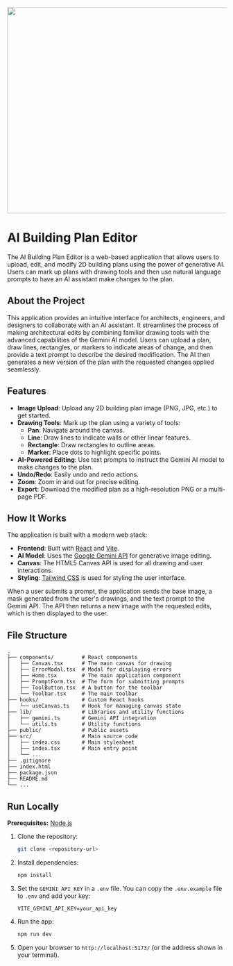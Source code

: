 <div align="center">
<img width="1200" height="475" alt="GHBanner" src="https://github.com/user-attachments/assets/0aa67016-6eaf-458a-adb2-6e31a0763ed6" />
</div>

# AI Building Plan Editor

The AI Building Plan Editor is a web-based application that allows users to upload, edit, and modify 2D building plans using the power of generative AI. Users can mark up plans with drawing tools and then use natural language prompts to have an AI assistant make changes to the plan.

## About the Project

This application provides an intuitive interface for architects, engineers, and designers to collaborate with an AI assistant. It streamlines the process of making architectural edits by combining familiar drawing tools with the advanced capabilities of the Gemini AI model. Users can upload a plan, draw lines, rectangles, or markers to indicate areas of change, and then provide a text prompt to describe the desired modification. The AI then generates a new version of the plan with the requested changes applied seamlessly.

## Features

-   **Image Upload**: Upload any 2D building plan image (PNG, JPG, etc.) to get started.
-   **Drawing Tools**: Mark up the plan using a variety of tools:
    -   **Pan**: Navigate around the canvas.
    -   **Line**: Draw lines to indicate walls or other linear features.
    -   **Rectangle**: Draw rectangles to outline areas.
    -   **Marker**: Place dots to highlight specific points.
-   **AI-Powered Editing**: Use text prompts to instruct the Gemini AI model to make changes to the plan.
-   **Undo/Redo**: Easily undo and redo actions.
-   **Zoom**: Zoom in and out for precise editing.
-   **Export**: Download the modified plan as a high-resolution PNG or a multi-page PDF.

## How It Works

The application is built with a modern web stack:

-   **Frontend**: Built with [React](https://react.dev/) and [Vite](https://vitejs.dev/).
-   **AI Model**: Uses the [Google Gemini API](https://ai.google.dev/) for generative image editing.
-   **Canvas**: The HTML5 Canvas API is used for all drawing and user interactions.
-   **Styling**: [Tailwind CSS](https://tailwindcss.com/) is used for styling the user interface.

When a user submits a prompt, the application sends the base image, a mask generated from the user's drawings, and the text prompt to the Gemini API. The API then returns a new image with the requested edits, which is then displayed to the user.

## File Structure

```
.
├── components/         # React components
│   ├── Canvas.tsx      # The main canvas for drawing
│   ├── ErrorModal.tsx  # Modal for displaying errors
│   ├── Home.tsx        # The main application component
│   ├── PromptForm.tsx  # The form for submitting prompts
│   ├── ToolButton.tsx  # A button for the toolbar
│   └── Toolbar.tsx     # The main toolbar
├── hooks/              # Custom React hooks
│   └── useCanvas.ts    # Hook for managing canvas state
├── lib/                # Libraries and utility functions
│   ├── gemini.ts       # Gemini API integration
│   └── utils.ts        # Utility functions
├── public/             # Public assets
├── src/                # Main source code
│   ├── index.css       # Main stylesheet
│   ├── index.tsx       # Main entry point
│   └── ...
├── .gitignore
├── index.html
├── package.json
├── README.md
└── ...
```

## Run Locally

**Prerequisites:** [Node.js](https://nodejs.org/)

1.  Clone the repository:
    ```bash
    git clone <repository-url>
    ```
2.  Install dependencies:
    ```bash
    npm install
    ```
3.  Set the `GEMINI_API_KEY` in a `.env` file. You can copy the `.env.example` file to `.env` and add your key:
    ```
    VITE_GEMINI_API_KEY=your_api_key
    ```
4.  Run the app:
    ```bash
    npm run dev
    ```
5.  Open your browser to `http://localhost:5173/` (or the address shown in your terminal).
